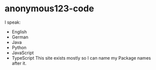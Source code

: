 # anonymous123-code
I speak:
- English
- German
- Java
- Python
- JavaScript
- TypeScript
This site exists mostly so I can name my Package names after it.
